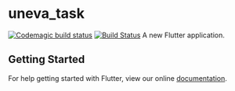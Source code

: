 # uneva_task
[![Codemagic build status](https://api.codemagic.io/apps/5d60cfe9ee40b21bf599e39d/5d60cfe9ee40b21bf599e39c/status_badge.svg)](https://codemagic.io/apps/5d60cfe9ee40b21bf599e39d/5d60cfe9ee40b21bf599e39c/latest_build)
[![Build Status](https://travis-ci.com/parasthekoder/uneva_task.svg?token=28JMQ216xuBn5iy7xUyX&branch=master)](https://travis-ci.com/parasthekoder/uneva_task)
A new Flutter application.

## Getting Started

For help getting started with Flutter, view our online
[documentation](https://flutter.io/).
